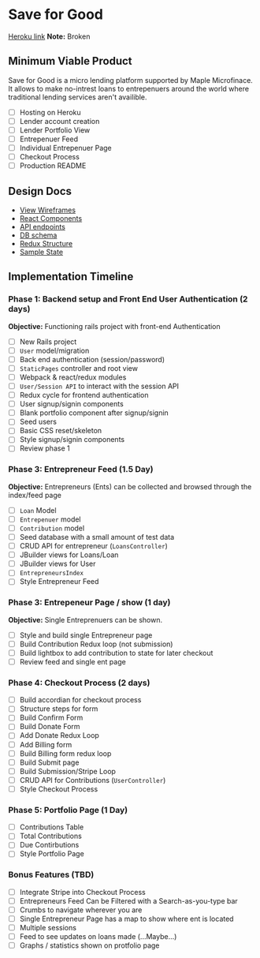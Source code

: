 # Save for Good

[Heroku link][heroku] **Note:** Broken

[heroku]: http://www.herokuapp.com

## Minimum Viable Product

Save for Good is a micro lending platform supported by Maple Microfinace. It allows to make no-intrest loans to entrepenuers around the world where traditional lending services aren't availible.

- [ ] Hosting on Heroku
- [ ] Lender account creation
- [ ] Lender Portfolio View
- [ ] Entrepenuer Feed
- [ ] Individual Entrepenuer Page
- [ ] Checkout Process
- [ ] Production README

## Design Docs
* [View Wireframes][wireframes]
* [React Components][components]
* [API endpoints][api-endpoints]
* [DB schema][schema]
* [Redux Structure][redux-structure]
* [Sample State][sample-state]

[wireframes]: wireframe
[components]: component-heirarchy.md
[redux-structure]: redux-structure.md
[sample-state]: sample-state.md
[api-endpoints]: api-endpoints.md
[schema]: schema.md

## Implementation Timeline

### Phase 1: Backend setup and Front End User Authentication (2 days)

**Objective:** Functioning rails project with front-end Authentication

- [ ] New Rails project
- [ ] `User` model/migration
- [ ] Back end authentication (session/password)
- [ ] `StaticPages` controller and root view
- [ ] Webpack & react/redux modules
- [ ] `User/Session API` to interact with the session API
- [ ] Redux cycle for frontend authentication
- [ ] User signup/signin components
- [ ] Blank portfolio component after signup/signin
- [ ] Seed users
- [ ] Basic CSS reset/skeleton
- [ ] Style signup/signin components
- [ ] Review phase 1

### Phase 3: Entrepreneur Feed (1.5 Day)

**Objective:** Entrepreneurs (Ents) can be collected and browsed through the index/feed page

- [ ] `Loan` Model
- [ ] `Entrepenuer` model
- [ ] `Contribution` model
- [ ] Seed database with a small amount of test data
- [ ] CRUD API for entrepreneur (`LoansController`)
- [ ] JBuilder views for Loans/Loan
- [ ] JBuilder views for User
- [ ] `EntrepreneursIndex`
- [ ] Style Entrepreneur Feed

### Phase 3: Entrepeneur Page / show (1 day)

**Objective:** Single Entreprenuers can be shown.

- [ ] Style and build single Entrepreneur page
- [ ] Build Contribution Redux loop (not submission)
- [ ] Build lightbox to add contribution to state for later checkout
- [ ] Review feed and single ent page

### Phase 4: Checkout Process (2 days)

- [ ] Build accordian for checkout process
- [ ] Structure steps for form
- [ ] Build Confirm Form
- [ ] Build Donate Form
- [ ] Add Donate Redux Loop
- [ ] Add Billing form
- [ ] Build Billing form redux loop
- [ ] Build Submit page
- [ ] Build Submission/Stripe Loop
- [ ] CRUD API for Contributions (`UserController`)
- [ ] Style Checkout Process

### Phase 5: Portfolio Page (1 Day)
- [ ] Contributions Table
- [ ] Total Contributions
- [ ] Due Contirbutions
- [ ] Style Portfolio Page

### Bonus Features (TBD)
- [ ] Integrate Stripe into Checkout Process
- [ ] Entrepreneurs Feed Can be Filtered with a Search-as-you-type bar
- [ ] Crumbs to navigate wherever you are
- [ ] Single Entrepreneur Page has a map to show where ent is located
- [ ] Multiple sessions
- [ ] Feed to see updates on loans made (...Maybe...)
- [ ] Graphs / statistics shown on protfolio page
